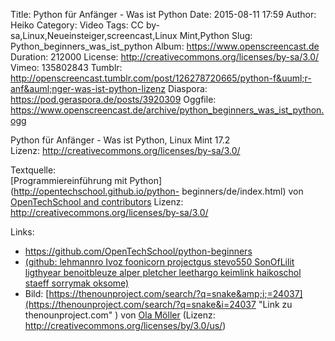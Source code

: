 Title: Python für Anfänger - Was ist Python
Date: 2015-08-11 17:59
Author: Heiko
Category: Video
Tags: CC by-sa,Linux,Neueinsteiger,screencast,Linux Mint,Python
Slug: Python_beginners_was_ist_python
Album: https://www.openscreencast.de
Duration: 212000
License: http://creativecommons.org/licenses/by-sa/3.0/
Vimeo: 135802843
Tumblr: http://openscreencast.tumblr.com/post/126278720665/python-f&uuml;r-anf&auml;nger-was-ist-python-lizenz
Diaspora: https://pod.geraspora.de/posts/3920309
Oggfile: https://www.openscreencast.de/archive/python_beginners_was_ist_python.ogg

Python für Anfänger - Was ist Python, Linux Mint 17.2  
Lizenz: <http://creativecommons.org/licenses/by-sa/3.0/>  
  
Textquelle:  
[Programmiereinführung mit Python](http://opentechschool.github.io/python-
beginners/de/index.html) von [OpenTechSchool and
contributors](http://www.opentechschool.org/) Lizenz:
http://creativecommons.org/licenses/by-sa/3.0/

Links:

  * <https://github.com/OpenTechSchool/python-beginners>
  * [(github: lehmannro Ivoz foonicorn projectgus stevo550 SonOfLilit ligthyear benoitbleuze alper pletcher leethargo keimlink haikoschol staeff sorrymak oksome)](https://github.com/OpenTechSchool/python-beginners/graphs/contributors "Link zu github.com" )
  * Bild: [https://thenounproject.com/search/?q=snake&amp;i;=24037](https://thenounproject.com/search/?q=snake&i=24037 "Link zu thenounproject.com" ) von [Ola Möller](https://thenounproject.com/olamoller "Link zu thenounproject.com" ) (Lizenz: http://creativecommons.org/licenses/by/3.0/us/)

